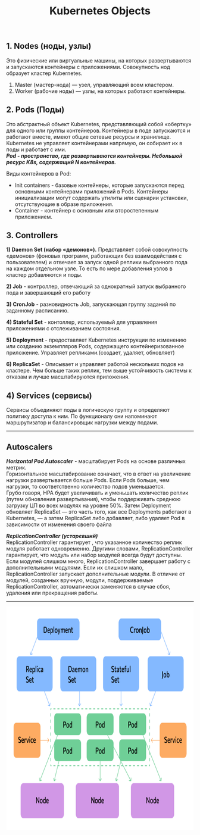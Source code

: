 <div align="center">
<H1>Kubernetes Objects</H1>
</div>
<br>


## 1. Nodes (ноды, узлы)
Это физические или виртуальные машины, на которых развертываются и запускаются контейнеры с приложениями. Совокупность нод образует кластер Kubernetes.

1. Master (мастер-нода) — узел, управляющий всем кластером.
2. Worker (рабочие ноды) — узлы, на которых работают контейнеры.

## 2. Pods (Поды)
Это абстрактный объект Kubernetes, представляющий собой «обертку» для одного или группы контейнеров. Контейнеры в поде запускаются и работают вместе, имеют общие сетевые ресурсы и хранилище. Kubernetes не управляет контейнерами напрямую, он собирает их в поды и работает с ими.  
***Pod - пространство, где развертываются контейнеры. Небольшой ресурс K8s, содержащий N контейнеров.***   

Виды контейнеров в Pod:   
 - Init containers - базовые контейнеры, которые запускаются перед основными контейнерами приложений в Pods. Контейнеры инициализации могут содержать утилиты или сценарии установки, отсутствующие в образе приложения.
 - Container - контейнер с основным или второстепенным приложением.

## 3. Controllers

**1) Daemon Set (набор «демонов»).** Представляет собой совокупность «демонов» (фоновых программ, работающих без взаимодействия с пользователем) и отвечает за запуск одной реплики выбранного пода на каждом отдельном узле. То есть по мере добавления узлов в кластер добавляются и поды.

**2) Job** - контроллер, отвечающий за однократный запуск выбранного пода и завершающий его работу  

**3) CronJob** - разновидность Job, запускающая группу заданий по заданному расписанию.

**4) Stateful Set** - контоллер, используемый для управления приложениями с отслеживанием состояния. 

**5) Deployment** - предоставляет Kubernetes инструкции по изменению или созданию экземпляров Pods, содержащего контейнеризованное приложение. Управляет репликами.(создает, удаляет, обновляет)

**6) ReplicaSet** - Описывает и управляет работой нескольких подов на кластере. Чем больше таких реплик, тем выше устойчивость системы к отказам и лучше масштабируются приложения. 

## 4) Services (сервисы)  

Сервисы объединяют поды в логическую группу и определяют политику доступа к ним. По функционалу они напоминают маршрутизатор и балансировщик нагрузки между подами.

---
## Autoscalers

***Horizontal Pod Autoscaler*** - масштабирует Pods на основе различных метрик.  
Горизонтальное масштабирование означает, что в ответ на увеличение нагрузки развертывается больше Pods. Если Pods больше, чем нагрузки, то соответственно количество подов уменьшается.  
Грубо говоря, HPA будет увеличивать и уменьшать количество реплик (путем обновления развертывания), чтобы поддерживать среднюю загрузку ЦП во всех модулях на уровне 50%. Затем Deployment обновляет ReplicaSet — это часть того, как все Deployments работают в Kubernetes, — а затем ReplicaSet либо добавляет, либо удаляет Pod в зависимости от изменения своего файла  

***ReplicationController (устаревший)***  
ReplicationController гарантирует , что указанное количество реплик модуля работает одновременно. Другими словами, ReplicationController гарантирует, что модуль или набор модулей всегда будут доступны.  
Если модулей слишком много, ReplicationController завершает работу с дополнительными модулями. Если их слишком мало, ReplicationController запускает дополнительные модули. В отличие от модулей, созданных вручную, модули, поддерживаемые ReplicationController, автоматически заменяются в случае сбоя, удаления или прекращения работы.

---

<img src="https://github.com/AYaskuld/Kubernetes/blob/0b5bc95ad5c1a604683cd53deebe629edeb8f61e/images/k8s_objects.png" width="800" height="600" >
